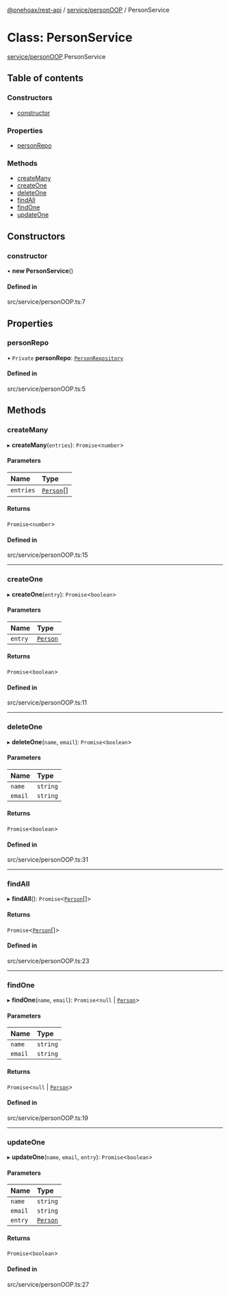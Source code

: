 [@onehoax/rest-api](../README.md) / [service/personOOP](../modules/service_personOOP.md) / PersonService

# Class: PersonService

[service/personOOP](../modules/service_personOOP.md).PersonService

## Table of contents

### Constructors

- [constructor](service_personOOP.PersonService.md#constructor)

### Properties

- [personRepo](service_personOOP.PersonService.md#personrepo)

### Methods

- [createMany](service_personOOP.PersonService.md#createmany)
- [createOne](service_personOOP.PersonService.md#createone)
- [deleteOne](service_personOOP.PersonService.md#deleteone)
- [findAll](service_personOOP.PersonService.md#findall)
- [findOne](service_personOOP.PersonService.md#findone)
- [updateOne](service_personOOP.PersonService.md#updateone)

## Constructors

### constructor

• **new PersonService**()

#### Defined in

src/service/personOOP.ts:7

## Properties

### personRepo

• `Private` **personRepo**: [`PersonRepository`](repository_personOOP.PersonRepository.md)

#### Defined in

src/service/personOOP.ts:5

## Methods

### createMany

▸ **createMany**(`entries`): `Promise`<`number`\>

#### Parameters

| Name | Type |
| :------ | :------ |
| `entries` | [`Person`](../modules/model_person.md#person)[] |

#### Returns

`Promise`<`number`\>

#### Defined in

src/service/personOOP.ts:15

___

### createOne

▸ **createOne**(`entry`): `Promise`<`boolean`\>

#### Parameters

| Name | Type |
| :------ | :------ |
| `entry` | [`Person`](../modules/model_person.md#person) |

#### Returns

`Promise`<`boolean`\>

#### Defined in

src/service/personOOP.ts:11

___

### deleteOne

▸ **deleteOne**(`name`, `email`): `Promise`<`boolean`\>

#### Parameters

| Name | Type |
| :------ | :------ |
| `name` | `string` |
| `email` | `string` |

#### Returns

`Promise`<`boolean`\>

#### Defined in

src/service/personOOP.ts:31

___

### findAll

▸ **findAll**(): `Promise`<[`Person`](../modules/model_person.md#person)[]\>

#### Returns

`Promise`<[`Person`](../modules/model_person.md#person)[]\>

#### Defined in

src/service/personOOP.ts:23

___

### findOne

▸ **findOne**(`name`, `email`): `Promise`<``null`` \| [`Person`](../modules/model_person.md#person)\>

#### Parameters

| Name | Type |
| :------ | :------ |
| `name` | `string` |
| `email` | `string` |

#### Returns

`Promise`<``null`` \| [`Person`](../modules/model_person.md#person)\>

#### Defined in

src/service/personOOP.ts:19

___

### updateOne

▸ **updateOne**(`name`, `email`, `entry`): `Promise`<`boolean`\>

#### Parameters

| Name | Type |
| :------ | :------ |
| `name` | `string` |
| `email` | `string` |
| `entry` | [`Person`](../modules/model_person.md#person) |

#### Returns

`Promise`<`boolean`\>

#### Defined in

src/service/personOOP.ts:27
